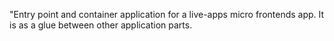 "Entry point and container application for a live-apps micro frontends app.
It is as a glue between other application parts.